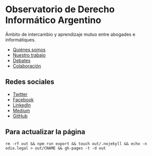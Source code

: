 # Observatorio de Derecho Informático Argentino

Ámbito de intercambio y aprendizaje mutuo entre abogades e informátiques.

* [Quiénes somos](markdown/quienes_somos.md)
* [Nuestro trabajo](markdown/trabajo.md)
* [Debates](markdown/debates.md)
* [Colaboración](markdown/colaboracion.md)

## Redes sociales

* [Twitter](https://twitter.com/odiaasoc)
* [Facebook](https://www.facebook.com/ODIAasoc)
* [LinkedIn](https://www.linkedin.com/company/odiaasoc/)
* [Medium](https://medium.com/@odiaasoc)
* [GitHub](https://github.com/odia/)

## Para actualizar la página

```
rm -rf out && npm run export && touch out/.nojekyll && echo -n odia.legal > out/CNAME && gh-pages -t -d out
```

